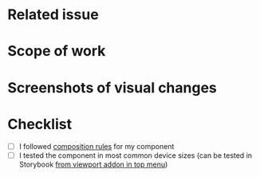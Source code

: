 # Related issue
<!-- paste a link to related issue -->

# Scope of work
<!-- describe what you did -->

# Screenshots of visual changes

# Checklist

- [ ] I followed [composition rules](https://docs.storefrontui.io/contributing/coding-guidelines.html#component-rules) for my component
- [ ] I tested the component in most common device sizes (can be tested in Storybook [from viewport addon in top menu](https://github.com/storybooks/storybook/tree/master/addons/viewport))

